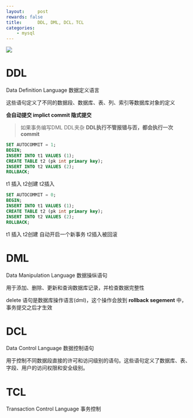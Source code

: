 ```yaml
---
layout:     post
rewards: false
title:      DDL, DML, DCL，TCL
categories:
    - mysql
---
```


![](https://tva1.sinaimg.cn/large/006tKfTcgy1g1hcjank7ij310o0m8dhy.jpg)

# DDL
Data Definition Language 数据定义语言

这些语句定义了不同的数据段、数据库、表、列、索引等数据库对象的定义

**会自动提交 implict commit 隐式提交**

> 如果事务编写DML DDL夹杂   **DDL执行不管报错与否，都会执行一次commit**

```sql
SET AUTOCOMMIT = 1;
BEGIN;
INSERT INTO t1 VALUES (1);
CREATE TABLE t2 (pk int primary key);
INSERT INTO t2 VALUES (2);
ROLLBACK;
```
t1 插入 t2创建 t2插入

```sql
SET AUTOCOMMIT = 0;
BEGIN;
INSERT INTO t1 VALUES (1);
CREATE TABLE t2 (pk int primary key);
INSERT INTO t2 VALUES (2);
ROLLBACK;
```
t1 插入 t2创建   自动开启一个新事务 t2插入被回滚


# DML
Data Manipulation Language 数据操纵语句

用于添加、删除、更新和查询数据库记录，并检查数据完整性

delete 语句是数据库操作语言(dml)，这个操作会放到 **rollback segement** 中，事务提交之后才生效

# DCL

Data Control Language 数据控制语句

用于控制不同数据段直接的许可和访问级别的语句。这些语句定义了数据库、表、字段、用户的访问权限和安全级别。

# TCL
Transaction Control Language  事务控制

